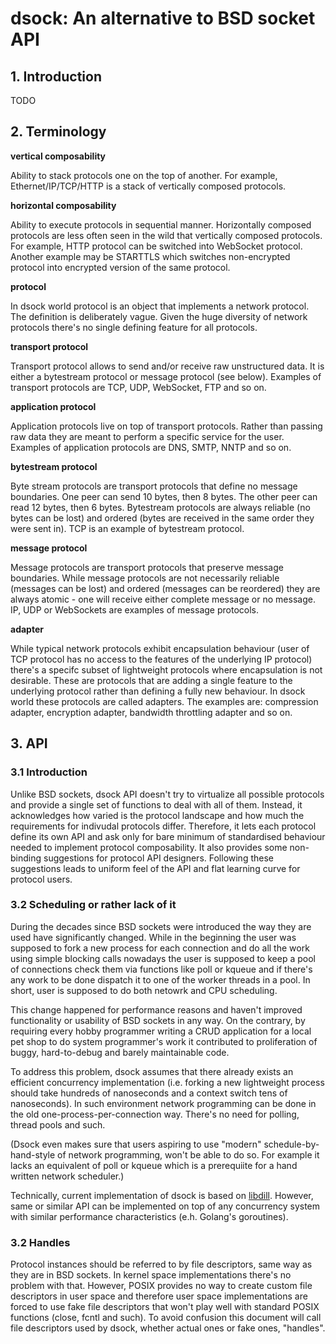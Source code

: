 # dsock: An alternative to BSD socket API

## 1. Introduction

TODO

## 2. Terminology

**vertical composability**

Ability to stack protocols one on the top of another. For example,
Ethernet/IP/TCP/HTTP is a stack of vertically composed protocols.

**horizontal composability**

Ability to execute protocols in sequential manner. Horizontally composed
protocols are less often seen in the wild that vertically composed protocols.
For example, HTTP protocol can be switched into WebSocket protocol.
Another example may be STARTTLS which switches non-encrypted protocol into
encrypted version of the same protocol.

**protocol**

In dsock world protocol is an object that implements a network protocol.
The definition is deliberately vague. Given the huge diversity of network
protocols there's no single defining feature for all protocols.

**transport protocol**

Transport protocol allows to send and/or receive raw unstructured data.
It is either a bytestream protocol or message protocol (see below).
Examples of transport protocols are TCP, UDP, WebSocket, FTP and so on.

**application protocol**

Application protocols live on top of transport protocols. Rather than passing
raw data they are meant to perform a specific service for the user. Examples
of application protocols are DNS, SMTP, NNTP and so on.

**bytestream protocol**

Byte stream protocols are transport protocols that define no message boundaries.
One peer can send 10 bytes, then 8 bytes. The other peer can read 12 bytes, then
6 bytes. Bytestream protocols are always reliable (no bytes can be lost) and
ordered (bytes are received in the same order they were sent in). TCP is an
example of bytestream protocol.

**message protocol**

Message protocols are transport protocols that preserve message boundaries.
While message protocols are not necessarily reliable (messages can be lost)
and ordered (messages can be reordered) they are always atomic - one will
receive either complete message or no message. IP, UDP or WebSockets are
examples of message protocols. 

**adapter**

While typical network protocols exhibit encapsulation behaviour (user of TCP
protocol has no access to the features of the underlying IP protocol) there's
a specifc subset of lightweight protocols where encapsulation is not desirable.
These are protocols that are adding a single feature to the underlying protocol
rather than defining a fully new behaviour. In dsock world these protocols
are called adapters. The examples are: compression adapter, encryption
adapter, bandwidth throttling adapter and so on.

## 3. API

### 3.1 Introduction

Unlike BSD sockets, dsock API doesn't try to virtualize all possible protocols
and provide a single set of functions to deal with all of them. Instead, it
acknowledges how varied is the protocol landscape and how much the requirements
for indivudal protocols differ. Therefore, it lets each protocol define its
own API and ask only for bare minimum of standardised behaviour needed to
implement protocol composability. It also provides some non-binding suggestions
for protocol API designers. Following these suggestions leads to uniform feel
of the API and flat learning curve for protocol users.

### 3.2 Scheduling or rather lack of it

During the decades since BSD sockets were introduced the way they are used
have significantly changed. While in the beginning the user was supposed to fork
a new process for each connection and do all the work using simple blocking
calls nowadays the user is supposed to keep a pool of connections check them
via functions like poll or kqueue and if there's any work to be done dispatch
it to one of the worker threads in a pool. In short, user is supposed to do
both netowrk and CPU scheduling.

This change happened for performance reasons and haven't improved
functionality or usability of BSD sockets in any way. On the contrary,
by requiring every hobby programmer writing a CRUD application for a local
pet shop to do system programmer's work it contributed to proliferation of
buggy, hard-to-debug and barely maintainable code.

To address this problem, dsock assumes that there already exists an efficient
concurrency implementation (i.e. forking a new lightweight process should
take hundreds of nanoseconds and a context switch tens of nanoseconds).
In such environment network programming can be done in the old
one-process-per-connection way. There's no need for polling, thread pools
and such.

(Dsock even makes sure that users aspiring to use "modern"
schedule-by-hand-style of network programming, won't be able to do so.
For example it lacks an equivalent of poll or kqueue which is a prerequiite
for a hand written network scheduler.)

Technically, current implementation of dsock is based on
[libdill](http://libdill.org). However, same or similar API can be implemented
on top of any concurrency system with similar performance characteristics
(e.h. Golang's goroutines).

### 3.2 Handles

Protocol instances should be referred to by file descriptors, same way as they
are in BSD sockets. In kernel space implementations there's no problem with
that. However, POSIX provides no way to create custom file descriptors in user
space and therefore user space implementations are forced to use fake file
descriptors that won't play well with standard POSIX functions (close, fcntl
and such). To avoid confusion this document will call file descriptors used
by dsock, whether actual ones or fake ones, "handles".


